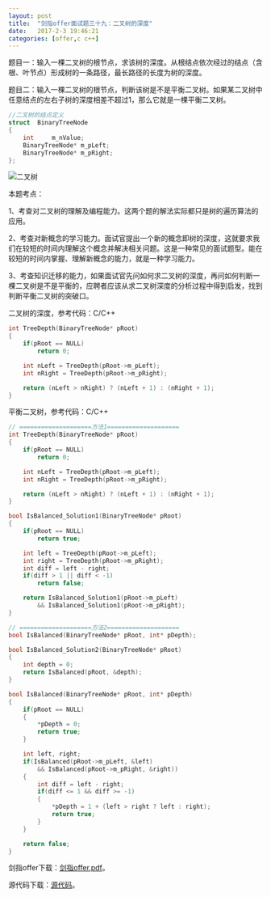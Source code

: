 ```yaml
---
layout:	post
title:	"剑指offer面试题三十九：二叉树的深度"
date:	2017-2-3 19:46:21
categories:	[offer,c c++]
---
```


题目一：输入一棵二叉树的根节点，求该树的深度。从根结点依次经过的结点（含根、叶节点）形成树的一条路径，最长路径的长度为树的深度。

题目二：输入一棵二叉树的根节点，判断该树是不是平衡二叉树。如果某二叉树中任意结点的左右子树的深度相差不超过1，那么它就是一棵平衡二叉树。

```c
//二叉树的结点定义
struct	BinaryTreeNode
{
	int 	m_nValue;
	BinaryTreeNode*	m_pLeft;
	BinaryTreeNode*	m_pRight;
};
```

![二叉树](https://raw.githubusercontent.com/cofire/cofire.github.io/master/img/offer/20/1.png "二叉树")

本题考点：

1、考查对二叉树的理解及编程能力。这两个题的解法实际都只是树的遍历算法的应用。

2、考查对新概念的学习能力。面试官提出一个新的概念即树的深度，这就要求我们在较短的时间内理解这个概念并解决相关问题。这是一种常见的面试题型。能在较短的时间内掌握、理解新概念的能力，就是一种学习能力。

3、考查知识迁移的能力，如果面试官先问如何求二叉树的深度，再问如何判断一棵二叉树是不是平衡的，应聘者应该从求二叉树深度的分析过程中得到启发，找到判断平衡二叉树的突破口。

二叉树的深度，参考代码：C/C++

```c
int TreeDepth(BinaryTreeNode* pRoot)
{
    if(pRoot == NULL)
        return 0;

    int nLeft = TreeDepth(pRoot->m_pLeft);
    int nRight = TreeDepth(pRoot->m_pRight);

    return (nLeft > nRight) ? (nLeft + 1) : (nRight + 1);
}
```

平衡二叉树，参考代码：C/C++

```c
// ====================方法1====================
int TreeDepth(BinaryTreeNode* pRoot)
{
    if(pRoot == NULL)
        return 0;

    int nLeft = TreeDepth(pRoot->m_pLeft);
    int nRight = TreeDepth(pRoot->m_pRight);

    return (nLeft > nRight) ? (nLeft + 1) : (nRight + 1);
}

bool IsBalanced_Solution1(BinaryTreeNode* pRoot)
{
    if(pRoot == NULL)
        return true;

    int left = TreeDepth(pRoot->m_pLeft);
    int right = TreeDepth(pRoot->m_pRight);
    int diff = left - right;
    if(diff > 1 || diff < -1)
        return false;

    return IsBalanced_Solution1(pRoot->m_pLeft) 
        && IsBalanced_Solution1(pRoot->m_pRight);
}

// ====================方法2====================
bool IsBalanced(BinaryTreeNode* pRoot, int* pDepth);

bool IsBalanced_Solution2(BinaryTreeNode* pRoot)
{
    int depth = 0;
    return IsBalanced(pRoot, &depth);
}

bool IsBalanced(BinaryTreeNode* pRoot, int* pDepth)
{
    if(pRoot == NULL)
    {
        *pDepth = 0;
        return true;
    }

    int left, right;
    if(IsBalanced(pRoot->m_pLeft, &left) 
        && IsBalanced(pRoot->m_pRight, &right))
    {
        int diff = left - right;
        if(diff <= 1 && diff >= -1)
        {
            *pDepth = 1 + (left > right ? left : right);
            return true;
        }
    }

    return false;
}
```

剑指offer下载：[剑指offer.pdf](https://raw.githubusercontent.com/cofire/cofire.github.io/master/source/剑指offer.pdf "剑指offer.pdf")。

源代码下载：[源代码](https://raw.githubusercontent.com/cofire/cofire.github.io/master/source/剑指offer源代码.zip "剑指offer源代码")。